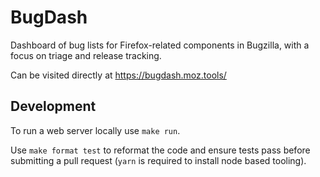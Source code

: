 # BugDash

Dashboard of bug lists for Firefox-related components in Bugzilla, with a focus on
triage and release tracking.

Can be visited directly at https://bugdash.moz.tools/

## Development

To run a web server locally use `make run`.

Use `make format test` to reformat the code and ensure tests pass before
submitting a pull request (`yarn` is required to install node based tooling).

